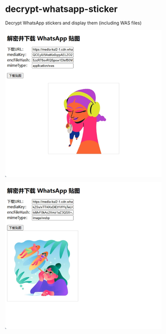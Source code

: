 # decrypt-whatsapp-sticker
Decrypt WhatsApp stickers and display them (including WAS files)


![was格式](./was.png)

![webp格式](./webp.png)